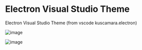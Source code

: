 # Electron Visual Studio Theme
Electron Visual Studio Theme (from vscode kuscamara.electron)

![image](https://user-images.githubusercontent.com/5619678/144787368-d639d225-91b1-46c9-ac61-a1bf1d8bb5ac.png)

![image](https://user-images.githubusercontent.com/5619678/144951863-067a407f-ca98-460b-8e8b-50c6ff162823.png)
